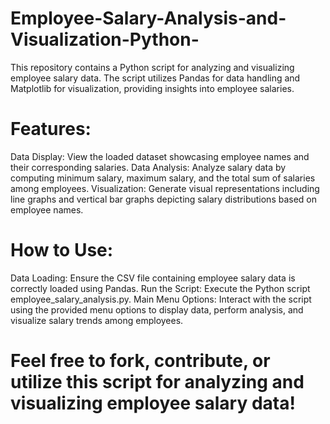 # Employee-Salary-Analysis-and-Visualization-Python-
This repository contains a Python script for analyzing and visualizing employee salary data. The script utilizes Pandas for data handling and Matplotlib for visualization, providing insights into employee salaries.

# Features:
Data Display: View the loaded dataset showcasing employee names and their corresponding salaries.
Data Analysis: Analyze salary data by computing minimum salary, maximum salary, and the total sum of salaries among employees.
Visualization: Generate visual representations including line graphs and vertical bar graphs depicting salary distributions based on employee names.

# How to Use:
Data Loading: Ensure the CSV file containing employee salary data is correctly loaded using Pandas.
Run the Script: Execute the Python script employee_salary_analysis.py.
Main Menu Options: Interact with the script using the provided menu options to display data, perform analysis, and visualize salary trends among employees.

# Feel free to fork, contribute, or utilize this script for analyzing and visualizing employee salary data!

